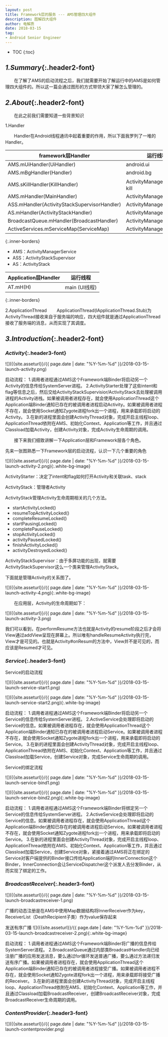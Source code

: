 ```yaml
---
layout: post
title: Framework层的服务 --- AMS管理四大组件
description: 图解四大组件
author: 电解质
date: 2018-03-15
tag:
- Android Senior Engineer
---
```

* TOC
{:toc}
## *1.Summary*{:.header2-font}
&emsp;&emsp;在了解了AMS的启动流程之后，我们就需要开始了解运行中的AMS是如何管理四大组件的。所以这一篇会通过图形的方式带领大家了解怎么管理的。
## *2.About*{:.header2-font}
&emsp;&emsp;在此之前我们需要知道一些背景知识

1.Handler

&emsp;&emsp;Handler在Android线程通讯中起着重要的作用，所以下面我罗列了一堆的Handler。

framework层Handler	|	运行线程
--|--
AMS.mUiHandler(UiHandler)|	android.ui
AMS.mBgHandler(Handler)|	android.bg
AMS.sKillHandler(KillHandler)|ActivityManagerService：kill
AMS.mHandler(MainHandler)|	ActivityManagerService
ASS.mHandler(ActivityStackSupervisorHandler)|	ActivityManagerService
AS.mHandler(ActivityStackHandler) |	ActivityManagerService
BroadcastQueue.mHandler(BroadcastHandler)	|ActivityManagerService
ActiveServices.mServiceMap(ServiceMap)|	ActivityManagerService
{:.inner-borders}

- AMS：ActivityManagerService
- ASS：ActivityStackSupervisor
- AS：ActivityStack

Application层Handler	|	运行线程
--|--
AT.mH(H)|main (UI线程)
{:.inner-borders}


2.ApplicationThread
&emsp;&emsp;ApplicationThread(IApplicationThread.Stub)为ActivityThread接收来自于服务端的响应，四大组件就是通过ApplicationThread接收了服务端的消息，从而实现了其调度。
## *3.Introduction*{:.header2-font}

### *Activity*{:.header3-font}

![]({{site.asseturl}}/{{ page.date | date: "%Y-%m-%d" }}/2018-03-15-launch-activity.png)

启动流程：
1.调用者进程通过AMS这个Framework端Binder将启动另一个Activity的信息传给SystemServer进程。
2.ActivityStarter处理了这些intent和flag等信息之后，然后交给ActivityStackSupervisior/ActivityStack去处理被调用进程的Activity进栈。如果被调用者进程存在，就会使用ApplicationThread这个Application端Binder通知已存在的被调用者进程启动Activity。如果被调用者进程不存在，就会使用Socket通知Zygote进程fork出一个进程，用来承载即将启动的Activity。
3.在新的进程里面会创建ActivityThread对象，完成开启主线程loop、ApplicationThread依附在AMS、初始化Context、Application等工作，并且通过Classload加载Activity，创建Activity对象，完成Activity生命周期的调用。

&emsp;&emsp;接下来我们细致讲解一下Application层和Framework层各个角色。

先来一张图熟悉一下Framework层的启动流程，认识一下几个重要的角色

![]({{site.asseturl}}/{{ page.date | date: "%Y-%m-%d" }}/2018-03-15-launch-activity-2.png){:.white-bg-image}

ActivityStarter：决定了intent和flag如何打开Activity和关联task、stack

ActivityStack：管理者Activity

ActivityStack管理Activity生命周期相关的几个方法。

- startActivityLocked()
- resumeTopActivityLocked()
- completeResumeLocked()
- startPausingLocked()
- completePauseLocked()
- stopActivityLocked()
- activityPausedLocked()
- finishActivityLocked()
- activityDestroyedLocked()

ActivityStackSupervisor：由于多屏功能的出现，就需要ActivityStackSupervisor这么一个类来管理ActivityStack。

下面就是管理Activity的关系图了。


![]({{site.asseturl}}/{{ page.date | date: "%Y-%m-%d" }}/2018-03-15-launch-activity-4.png){:.white-bg-image}


&emsp;&emsp;在应用层，Activity的生命周期如下：

![]({{site.asseturl}}/{{ page.date | date: "%Y-%m-%d" }}/2018-03-15-launch-activity-3.png)

我们可以看到，在performResume方法也就是Activity的resume阶段之后才会将View通过addView呈现在屏幕上。所以唯有handleResumeActivity执行完，View才是可见的。也就是Activity#onResum的方法中，View并不是可见的，而应该是Resumed才可见。

### *Service*{:.header3-font}

Service的启动流程

![]({{site.asseturl}}/{{ page.date | date: "%Y-%m-%d" }}/2018-03-15-launch-service-start1.png)

![]({{site.asseturl}}/{{ page.date | date: "%Y-%m-%d" }}/2018-03-15-launch-service-start2.png){:.white-bg-image}

启动流程：
1.调用者进程通过AMS这个Framework端Binder将启动另一个Service的信息传给SystemServer进程。
2.ActiveService会处理即将启动的Service的信息。如果被调用者进程存在，就会使用ApplicationThread这个Application端Binder通知已存在的被调用者进程启动Service。如果被调用者进程不存在，就会使用Socket通知Zygote进程fork出一个进程，用来承载即将启动的Service。
3.在新的进程里面会创建ActivityThread对象，完成开启主线程loop、ApplicationThread依附在AMS、初始化Context、Application等工作，并且通过Classload加载Service，创建Service对象，完成Service生命周期的调用。


Service的绑定流程

![]({{site.asseturl}}/{{ page.date | date: "%Y-%m-%d" }}/2018-03-15-launch-service-bind1.png)

![]({{site.asseturl}}/{{ page.date | date: "%Y-%m-%d" }}/2018-03-15-launch-service-bind2.png){:.white-bg-image}

启动流程：
1.调用者进程通过AMS这个Framework端Binder将绑定另一个Service的信息传给SystemServer进程。
2.ActiveService会处理即将启动的Service的信息。如果被调用者进程存在，就会使用ApplicationThread这个Application端Binder通知已存在的被调用者进程启动Service。如果被调用者进程不存在，就会使用Socket通知Zygote进程fork出一个进程，用来承载即将启动的Service。
3.在新的进程里面会创建ActivityThread对象，完成开启主线程loop、ApplicationThread依附在AMS、初始化Context、Application等工作，并且通过Classload加载Service，创建Service对象，紧接着通过AMS将正在绑定的Service对客户端提供的Binder接口传给Application端的InnerConnection这个Binder，InnerConnection会让ServiceDispatcher这个派发人去分发Binder，从而实现了绑定的工作。

### *BroadcastReceiver*{:.header3-font}

![]({{site.asseturl}}/{{ page.date | date: "%Y-%m-%d" }}/2018-03-15-launch-broadcastreceiver-1.png)

广播的动态注册是在AMS中使用Map数据结构将InnerReceiver作为key，ReceiverList（DeathRecipient子类）作为value保存起来


发送有序广播
![]({{site.asseturl}}/{{ page.date | date: "%Y-%m-%d" }}/2018-03-15-launch-broadcastreceiver-2.png){:.white-bg-image}


启动流程：
1.调用者进程通过AMS这个Framework端Binder将广播的信息传给SystemServer进程。
2.BroadcastQueue通过内部类BroadcastHandler向已经注册广播的应用发送消息，要么通过for循环发送普通广播，要么通过方法递归发送有序广播。如果被调用者进程存在，就会使用ApplicationThread这个Application端Binder通知已存在的被调用者进程接受广播。如果被调用者进程不存在，就会使用Socket通知Zygote进程fork出一个进程，用来承载即将接受广播的Receiver。
3.在新的进程里面会创建ActivityThread对象，完成开启主线程loop、ApplicationThread依附在AMS、初始化Context、Application等工作，并且通过Classload加载BroadcastReceiver，创建BroadcastReceiver对象，完成BroadcastReceiver生命周期的调用。


### *ContentProvider*{:.header3-font}
![]({{site.asseturl}}/{{ page.date | date: "%Y-%m-%d" }}/2018-03-15-launch-contentprovider.png)


<!-- 启动流程：
1.调用者进程通过AMS这个Framework端Binder将广播的信息传给SystemServer进程。
2.BroadcastQueue通过内部类BroadcastHandler向已经注册广播的应用发送消息，要么通过for循环发送普通广播，要么通过方法递归发送有序广播。如果被调用者进程存在，就会使用ApplicationThread这个Application端Binder通知已存在的被调用者进程接受广播。如果被调用者进程不存在，就会使用Socket通知Zygote进程fork出一个进程，用来承载即将接受广播的Receiver。
3.在新的进程里面会创建ActivityThread对象，完成开启主线程loop、ApplicationThread依附在AMS、初始化Context、Application等工作，并且通过Classload加载BroadcastReceiver，创建BroadcastReceiver对象，完成BroadcastReceiver生命周期的调用。 -->

<!-- ## *4.Reference*{:.header2-font} -->

